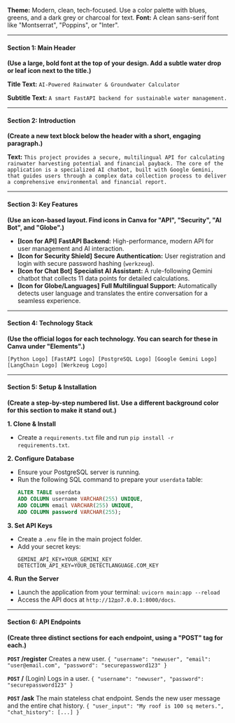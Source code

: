 **Theme:** Modern, clean, tech-focused. Use a color palette with blues, greens, and a dark grey or charcoal for text.
**Font:** A clean sans-serif font like "Montserrat", "Poppins", or "Inter".

-----

#### **Section 1: Main Header**

**(Use a large, bold font at the top of your design. Add a subtle water drop or leaf icon next to the title.)**

**Title Text:**
`AI-Powered Rainwater & Groundwater Calculator`

**Subtitle Text:**
`A smart FastAPI backend for sustainable water management.`

-----

#### **Section 2: Introduction**

**(Create a new text block below the header with a short, engaging paragraph.)**

**Text:**
`This project provides a secure, multilingual API for calculating rainwater harvesting potential and financial payback. The core of the application is a specialized AI chatbot, built with Google Gemini, that guides users through a complex data collection process to deliver a comprehensive environmental and financial report.`

-----

#### **Section 3: Key Features**

**(Use an icon-based layout. Find icons in Canva for "API", "Security", "AI Bot", and "Globe".)**

  * **[Icon for API]**
    **FastAPI Backend:** High-performance, modern API for user management and AI interaction.
  * **[Icon for Security Shield]**
    **Secure Authentication:** User registration and login with secure password hashing (`werkzeug`).
  * **[Icon for Chat Bot]**
    **Specialist AI Assistant:** A rule-following Gemini chatbot that collects 11 data points for detailed calculations.
  * **[Icon for Globe/Languages]**
    **Full Multilingual Support:** Automatically detects user language and translates the entire conversation for a seamless experience.

-----

#### **Section 4: Technology Stack**

**(Use the official logos for each technology. You can search for these in Canva under "Elements".)**

`[Python Logo] [FastAPI Logo] [PostgreSQL Logo] [Google Gemini Logo] [LangChain Logo] [Werkzeug Logo]`

-----

#### **Section 5: Setup & Installation**

**(Create a step-by-step numbered list. Use a different background color for this section to make it stand out.)**

**1. Clone & Install**

  - Create a `requirements.txt` file and run `pip install -r requirements.txt`.

**2. Configure Database**

  - Ensure your PostgreSQL server is running.
  - Run the following SQL command to prepare your `userdata` table:
    ```sql
    ALTER TABLE userdata
    ADD COLUMN username VARCHAR(255) UNIQUE,
    ADD COLUMN email VARCHAR(255) UNIQUE,
    ADD COLUMN password VARCHAR(255);
    ```

**3. Set API Keys**

  - Create a `.env` file in the main project folder.
  - Add your secret keys:
    ```
    GEMINI_API_KEY=YOUR_GEMINI_KEY
    DETECTION_API_KEY=YOUR_DETECTLANGUAGE.COM_KEY
    ```

**4. Run the Server**

  - Launch the application from your terminal:
    `uvicorn main:app --reload`
  - Access the API docs at `http://12до7.0.0.1:8000/docs`.

-----

#### **Section 6: API Endpoints**

**(Create three distinct sections for each endpoint, using a "POST" tag for each.)**

**`POST` /register**
Creates a new user.
`{ "username": "newuser", "email": "user@email.com", "password": "securepassword123" }`

**`POST` /** (Login)
Logs in a user.
`{ "username": "newuser", "password": "securepassword123" }`

**`POST` /ask**
The main stateless chat endpoint. Sends the new user message and the entire chat history.
`{ "user_input": "My roof is 100 sq meters.", "chat_history": [...] }`

